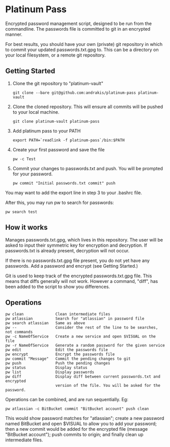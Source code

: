 Platinum Pass
=============

Encrypted password management script, designed to be run from the commandline.
The passwords file is committed to git in an encrypted manner.

For best results, you should have your own (private) git repository in which to commit your updated passwords.txt.gpg to. This can be a directory on your local filesystem, or a remote git repository.

Getting Started
---------------

1. Clone the git repository to "platinum-vault"

   `git clone --bare git@github.com:andrakis/platinum-pass platinum-vault`

2. Clone the cloned repository. This will ensure all commits will be pushed to your local machine.

    `git clone platinum-vault platinum-pass`

3. Add platinum pass to your PATH

    ``export PATH=`readlink -f platinum-pass`/bin:$PATH``

4. Create your first password and save the file

    `pw -c Test`

5. Commit your changes to passwords.txt and push. You will be prompted for your password.

    `pw commit "Initial passwords.txt commit" push`


You may want to add the export line in step 3 to your .bashrc file.

After this, you may run pw to search for passwords:

    pw search test

How it works
------------
Manages passwords.txt.gpg, which lives in this repository. The user will be asked to input their symmetric key for encryption and decryption.
If passwords.txt is already present, decryption will not occur.

If there is no passwords.txt.gpg file present, you do not yet have any passwords. Add a password and encrypt (see Getting Started.)

Git is used to keep track of the encrypted passwords.txt.gpg file. This means that diffs generally will not work.
However a command, "diff", has been added to the script to show you differences.

Operations
----------

    pw clean              Clean intermediate files
    pw atlassian          Search for "atlassian" in password file
    pw search atlassian   Same as above
    pw --                 Consider the rest of the line to be searches, not commands
    pw -c NameOfService   Create a new service and open $VISUAL on the file
    pw -r NameOfService   Generate a random password for the given service
    pw edit               Edit the passwords file
    pw encrypt            Encrypt the passwords file
    pw commit "Message"   Commit the pending changes to git
    pw push               Push the pending changes
    pw status             Display status
    pw list               Display passwords
    pw diff               Display diff between current passwords.txt and encrypted
                          version of the file. You will be asked for the password.

Operations can be combined, and are run sequentially.
Eg:

    pw atlassian -c BitBucket commit "BitBucket account" push clean

This would show password matches for "atlassian"; create a new password named BitBucket and open $VISUAL to allow you to add your password; then a new commit would be added for the encrypted file (message "BitBucket account"); push commits to origin; and finally clean up intermediate files.
